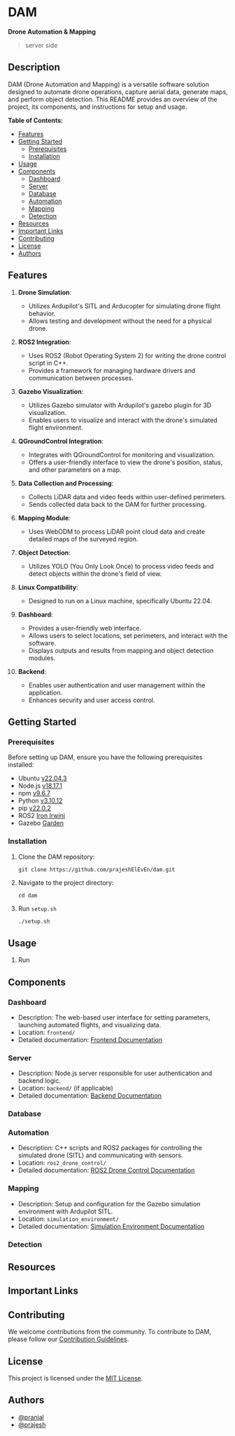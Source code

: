# DAM

**Drone Automation & Mapping**

> server side

## Description

DAM (Drone Automation and Mapping) is a versatile software solution designed to automate drone operations, capture aerial data, generate maps, and perform object detection. This README provides an overview of the project, its components, and instructions for setup and usage.

**Table of Contents:**

- [Features](#features)
- [Getting Started](#getting-started)
  - [Prerequisites](#prerequisites)
  - [Installation](#installation)
- [Usage](#usage)
- [Components](#components)
  - [Dashboard](#dashboard)
  - [Server](#server)
  - [Database](#database)
  - [Automation](#automation)
  - [Mapping](#mapping)
  - [Detection](#detection)
- [Resources](#resources)
- [Important Links](#important-links)
- [Contributing](#contributing)
- [License](#license)
- [Authors](#authors)

## Features

1. **Drone Simulation**:

   - Utilizes Ardupilot's SITL and Arducopter for simulating drone flight behavior.
   - Allows testing and development without the need for a physical drone.

2. **ROS2 Integration**:

   - Uses ROS2 (Robot Operating System 2) for writing the drone control script in C++.
   - Provides a framework for managing hardware drivers and communication between processes.

3. **Gazebo Visualization**:

   - Utilizes Gazebo simulator with Ardupilot's gazebo plugin for 3D visualization.
   - Enables users to visualize and interact with the drone's simulated flight environment.

4. **QGroundControl Integration**:

   - Integrates with QGroundControl for monitoring and visualization.
   - Offers a user-friendly interface to view the drone's position, status, and other parameters on a map.

5. **Data Collection and Processing**:

   - Collects LiDAR data and video feeds within user-defined perimeters.
   - Sends collected data back to the DAM for further processing.

6. **Mapping Module**:

   - Uses WebODM to process LiDAR point cloud data and create detailed maps of the surveyed region.

7. **Object Detection**:

   - Utilizes YOLO (You Only Look Once) to process video feeds and detect objects within the drone's field of view.

8. **Linux Compatibility**:

   - Designed to run on a Linux machine, specifically Ubuntu 22.04.

9. **Dashboard**:

   - Provides a user-friendly web interface.
   - Allows users to select locations, set perimeters, and interact with the software.
   - Displays outputs and results from mapping and object detection modules.

10. **Backend**:
    - Enables user authentication and user management within the application.
    - Enhances security and user access control.

## Getting Started

### Prerequisites

Before setting up DAM, ensure you have the following prerequisites installed:

- Ubuntu [v22.04.3](https://ubuntu.com/download/desktop)
- Node.js [v18.17.1](https://nodejs.org/en)
- npm [v9.6.7](https://www.npmjs.com/)
- Python [v3.10.12](https://www.python.org/)
- pip [v22.0.2](https://pypi.org/project/pip/)
- ROS2 [Iron Irwini](https://docs.ros.org/en/iron/Installation.html)
- Gazebo [Garden](https://gazebosim.org/docs/garden/install_ubuntu)

### Installation

1. Clone the DAM repository:

   ```shell
   git clone https://github.com/prajeshElEvEn/dam.git
   ```

2. Navigate to the project directory:

   ```shell
   cd dam
   ```

3. Run `setup.sh`
   ```bash
   ./setup.sh
   ```

## Usage

1. Run

## Components

### Dashboard

- Description: The web-based user interface for setting parameters, launching automated flights, and visualizing data.
- Location: `frontend/`
- Detailed documentation: [Frontend Documentation](frontend/README.md)

### Server

- Description: Node.js server responsible for user authentication and backend logic.
- Location: `backend/` (if applicable)
- Detailed documentation: [Backend Documentation](backend/README.md)

### Database

### Automation

- Description: C++ scripts and ROS2 packages for controlling the simulated drone (SITL) and communicating with sensors.
- Location: `ros2_drone_control/`
- Detailed documentation: [ROS2 Drone Control Documentation](ros2_drone_control/README.md)

### Mapping

- Description: Setup and configuration for the Gazebo simulation environment with Ardupilot SITL.
- Location: `simulation_environment/`
- Detailed documentation: [Simulation Environment Documentation](simulation_environment/README.md)

### Detection

## Resources

## Important Links

## Contributing

We welcome contributions from the community. To contribute to DAM, please follow our [Contribution Guidelines](CONTRIBUTING.md).

## License

This project is licensed under the [MIT License](LICENSE).

## Authors

- [@pranjal]()
- [@prajesh]()
